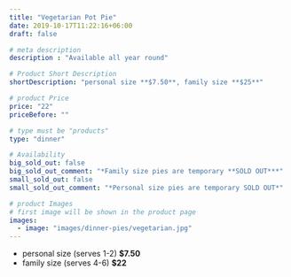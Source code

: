 ```yaml
---
title: "Vegetarian Pot Pie"
date: 2019-10-17T11:22:16+06:00
draft: false

# meta description
description : "Available all year round"

# Product Short Description
shortDescription: "personal size **$7.50**, family size **$25**"

# product Price
price: "22"
priceBefore: ""

# type must be "products"
type: "dinner"

# Availability
big_sold_out: false
big_sold_out_comment: "*Family size pies are temporary **SOLD OUT***"
small_sold_out: false
small_sold_out_comment: "*Personal size pies are temporary SOLD OUT*"

# product Images
# first image will be shown in the product page
images:
  - image: "images/dinner-pies/vegetarian.jpg"
---
```


- personal size (serves 1-2) **$7.50**
- family size (serves 4-6) **$22**